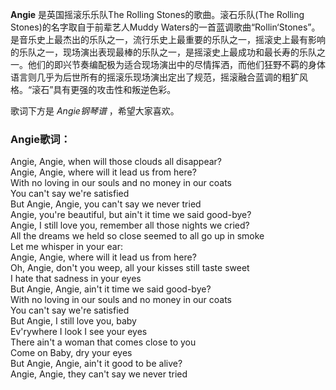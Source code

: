 

**Angie** 是英国摇滚乐乐队The Rolling Stones的歌曲。滚石乐队(The Rolling
Stones)的名字取自于前辈艺人Muddy
Waters的一首蓝调歌曲“Rollin‘Stones”。是音乐史上最杰出的乐队之一，流行乐史上最重要的乐队之一，摇滚史上最有影响的乐队之一，现场演出表现最棒的乐队之一，是摇滚史上最成功和最长寿的乐队之一。他们的即兴节奏编配极为适合现场演出中的尽情挥洒，而他们狂野不羁的身体语言则几乎为后世所有的摇滚乐现场演出定出了规范，摇滚融合蓝调的粗犷风格。“滚石”具有更强的攻击性和叛逆色彩。

  
歌词下方是 _Angie钢琴谱_ ，希望大家喜欢。

### Angie歌词：

Angie, Angie, when will those clouds all disappear?  
Angie, Angie, where will it lead us from here?  
With no loving in our souls and no money in our coats  
You can't say we're satisfied  
But Angie, Angie, you can't say we never tried  
Angie, you're beautiful, but ain't it time we said good-bye?  
Angie, I still love you, remember all those nights we cried?  
All the dreams we held so close seemed to all go up in smoke  
Let me whisper in your ear:  
Angie, Angie, where will it lead us from here?  
Oh, Angie, don't you weep, all your kisses still taste sweet  
I hate that sadness in your eyes  
But Angie, Angie, ain't it time we said good-bye?  
With no loving in our souls and no money in our coats  
You can't say we're satisfied  
But Angie, I still love you, baby  
Ev'rywhere I look I see your eyes  
There ain't a woman that comes close to you  
Come on Baby, dry your eyes  
But Angie, Angie, ain't it good to be alive?  
Angie, Angie, they can't say we never tried

